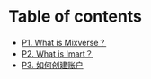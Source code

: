 # Table of contents

* [P1. What is Mixverse？](README.md)
* [P2. What is Imart？](p2.-what-is-imart.md)
* [P3. 如何创建账户](p3.-ru-he-chuang-jian-zhang-hu.md)

